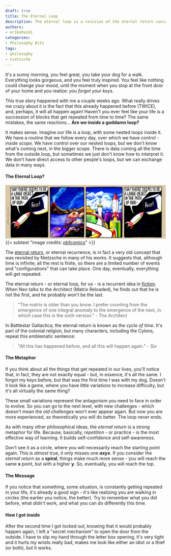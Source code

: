 ```yaml
---
draft: true
title: The Eternal Loop
description: The eternal loop is a revision of the eternal return concept. Imagine our life is a loop, with some nested loops inside it. We have control over our nested loops, but we don't know what's coming next, in the bigger scope.
authors:
- erikaheidi
categories:
- Philosophy Bits
tags:
- philosophy
- nietzsche
---
```


It's a sunny morning, you feel great, you take your dog for a walk. Everything looks gorgeous, and you feel truly inspired.
You feel like nothing could change your mood, until the moment when you stop at the front door of your home and you realize: _you forgot your keys_.

This true story happened with me a couple weeks ago. What really drives me crazy about it is the fact that this
already happened before (TWICE), and, perhaps, it will all happen again! Haven't you ever feel like your life is a succession of blocks that get repeated from time to time?
The same mistakes, the same reactions... **Are we inside a goddamn loop?**

It makes sense. Imagine our life is a loop, with some nested loops inside it. We have a routine that we follow every day, over which we have control - _inside scope_. We have control over our nested loops, but we don't know what's coming next, in the bigger scope.
There is data coming all the time from the outside loop, but sometimes we just don't know how to interpret it. We don't have direct access
to other people's loops, but we can exchange data in many ways.

#### The Eternal Loop?

![PBF111-Reset](PBF111-Reset.jpg "PBF111-Reset")
{{< subtext "image credits: [pbfcomics](http://pbfcomics.com/111/)" >}}

The [eternal return](http://en.wikipedia.org/wiki/Eternal_return), or eternal recurrence, is in fact a very old concept that was revisited by Nietzsche
in many of his works. It suggests that, although time is infinite, all the rest is finite, so there are a limited number of events and "configurations" that can
take place. One day, eventually, everything will get repeated.

The eternal return - or eternal loop, for us - is a recurrent idea in [fiction](http://tvtropes.org/pmwiki/pmwiki.php/Main/EternalRecurrence). When Neo talks to the Architect (Matrix Reloaded), he finds out that he is not the first,
and he probably won't be the last.

> "The matrix is older than you know. I prefer counting from the emergence of one integral anomaly to the emergence of the next, in which case this is the sixth version." - The Architect

In Battlestar Gallactica, the eternal return is known as _the cycle of time_. It's part of the colonial religion, but many characters, including the Cylons, repeat this emblematic sentence:

> "All this has happened before, and all this will happen again." - Six

#### The Metaphor

If you think about all the things that get repeated in our lives, you'll notice that, in fact, they are not exactly equal - but, in essence, it's all the same. I forgot my keys before, but that
was the first time I was with my dog. Doesn't it look like a game, where you have little variations to increase difficulty, but it's all virtually the same thing?

These small variations represent the antagonism you need to face in order to evolve. So you can go to the next level, with new challenges - which doesn't mean the _old challenges_
won't ever appear again. But now you are more experienced, so theoretically you will do better. The loop never ends.

As with many other philosophical ideas, the _eternal return_ is a strong metaphor for life. Because, basically, _repetition_ - or practice - is the most effective way of learning.
 It builds self-confidence and self-awareness.

Don't see it as a circle, where you will necessarily reach the starting point again. This is _almost_ true, it only
misses one **_axys_**. If you consider the _eternal return_ as a **spiral**, things make much more sense - you will reach the same **x** point, but with a higher **y**. So, eventually, you will reach the top.

#### The Message

If you notice that something, some situation, is constantly getting repeated in your life, it's already a good sign - it's like realizing you are walking in circles (the earlier you notice, the better).
Try to remember what you did before, what didn't work, and what you can do differently this time.

#### How I got inside

After the second time I got locked out, knowing that it would probably happen again, I left a "secret mechanism" to open the door from the outside. I have to slip my hand through the letter box opening,
it's very tight and it hurts my wrists really bad, makes me look like either an idiot or a thief (or both), but it works.
